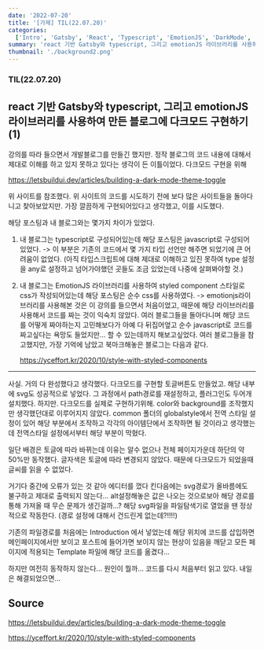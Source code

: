 ```yaml
---
date: '2022-07-20'
title: '[가제] TIL(22.07.20)'
categories:
  ['Intro', 'Gatsby', 'React', 'Typescript', 'EmotionJS', 'DarkMode', 'TIL']
summary: 'react 기반 Gatsby와 typescript, 그리고 emotionJS 라이브러리를 사용하여 만든 블로그에 다크모드 구현하기(1)'
thumbnail: './background2.png'
---
```


### TIL(22.07.20)

## react 기반 Gatsby와 typescript, 그리고 emotionJS 라이브러리를 사용하여 만든 블로그에 다크모드 구현하기(1)

강의를 따라 들으면서 개발블로그를 만들긴 했지만. 정작 블로그의 코드 내용에 대해서 제대로 이해를 하고 있지 못하고 있다는 생각이 든 이틀이었다.
다크모드 구현을 위해

https://letsbuildui.dev/articles/building-a-dark-mode-theme-toggle

위 사이트를 참조했다. 위 사이트의 코드를 시도하기 전에 보다 많은 사이트들을 돌아다니고 찾아보았지만. 가장 깔끔하게 구현되어있다고 생각했고, 이를 시도했다.

해당 포스팅과 내 블로그와는 몇가지 차이가 있었다.

1. 내 블로그는 typescript로 구성되어있는데 해당 포스팅은 javascript로 구성되어있었다.
   -> 이 부분은 기존의 코드에서 몇 가지 타입 선언만 해주면 되었기에 큰 어려움이 없었다.
   (아직 타입스크립트에 대해 제대로 이해하고 있진 못하여 type 설정을 any로 설정하고 넘어가야했던 곳들도 조금 있었는데 나중에 살펴봐야할 것.)

2. 내 블로그는 EmotionJS 라이브러리를 사용하여 styled component 스타일로 css가 작성되어있는데 해당 포스팅은 순수 css를 사용하였다.
   -> emotionjs라이브러리를 사용해본 것은 이 강의를 들으면서 처음이었고, 때문에 해당 라이브러리를 사용해서 코드를 짜는 것이 익숙치 않았다.
   여러 블로그들을 돌아다니며 해당 코드를 어떻게 짜야하는지 고민해보다가 아예 다 뒤집어엎고 순수 javascript로 코드를 짜고싶다는 욕망도 들었지만... 할 수 있는데까지 해보고싶었다.
   여러 블로그들을 참고했지만, 가장 기억에 남았고 북마크해놓은 블로그는 다음과 같다.

   https://yceffort.kr/2020/10/style-with-styled-components

---

사실. 거의 다 완성했다고 생각했다.
다크모드를 구현할 토글버튼도 만들었고. 해당 내부에 svg도 성공적으로 넣었다. 그 과정에서 path경로를 재설정하고, 플러그인도 두어개 설치했다. 하지만. 다크모드를 실제로 구현하기위해. color와 background를 조작했지만 생각했던대로 이루어지지 않았다.
common 폴더의 globalstyle에서 전역 스타일 설정이 있어 해당 부분에서 조작하고 각각의 아이템단에서 조작하면 될 것이라고 생각했는데 전역스타일 설정에서부터 해당 부분이 막혔다.

일단 배경은 토글에 따라 바뀌는데 이유는 알수 없으나 전체 페이지가운데 하단의 약 50%만 동작했다.
글자색은 토글에 따라 변경되지 않았다. 때문에 다크모드가 되었을때 글씨를 읽을 수 없었다.

거기다 중간에 오류가 있는 것 같아 에디터를 껐다 킨다음에는 svg경로가 올바름에도 불구하고 제대로 출력되지 않는다... alt설정해놓은 값은 나오는 것으로보아 해당 경로를 통해 가져올 때 무슨 문제가 생긴걸까...?
해당 svg파일을 파일탐색기로 열었을 땐 정상적으로 작동한다.
(경로 설정에 대해서 건드린게 없는데?!!!!)

기존의 파일경로를 처음에는 Introduction 에서 넣었는데 해당 위치에 코드를 삽입하면 메인페이지에서만 보이고 포스트에 들어가면 보이지 않는 현상이 있음을 깨닫고 모든 페이지에 적용되는 Template 파일에 해당 코드를 옮겼다...

하지만 여전히 동작하지 않는다... 원인이 뭘까... 코드를 다시 처음부터 읽고 있다. 내일은 해결되었으면...

## Source

https://letsbuildui.dev/articles/building-a-dark-mode-theme-toggle

https://yceffort.kr/2020/10/style-with-styled-components
